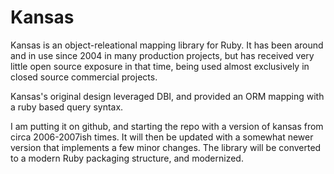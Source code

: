 # Kansas

Kansas is an object-releational mapping library for Ruby. It has been around and in use since 2004 in many production projects, but has received very little open source exposure in that time, being used almost exclusively in closed source commercial projects.

Kansas's original design leveraged DBI, and provided an ORM mapping with a ruby based query syntax.

I am putting it on github, and starting the repo with a version of kansas from circa 2006-2007ish times. It will then be updated with a somewhat newer version that implements a few minor changes. The library will be converted to a modern Ruby packaging structure, and modernized.
